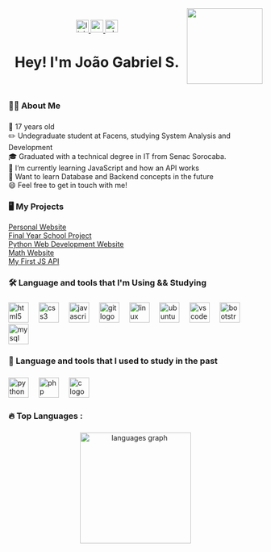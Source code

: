 <img align="right" height="150" src="https://camo.githubusercontent.com/62da68eb62b1e5f175f7d1f0191dd89a653d7908feb22d37d4a0ab07365d6791/68747470733a2f2f6d656469612e67697068792e636f6d2f6d656469612f4d3967624264396e6244724f5475314d71782f67697068792e676966"  />

###

<div align="center">
  <a href="https://www.linkedin.com/in/joao-gabriel-savioli/" target="blank">
  <img src="https://img.shields.io/static/v1?message=LinkedIn&logo=linkedin&label=&color=0077B5&logoColor=white&labelColor=&style=for-the-badge" height="25" alt="linkedin logo"  />
  </a>
  
  <a href="mailto:joaosavioli06@gmail.com"> 
  <img src="https://img.shields.io/static/v1?message=Gmail&logo=gmail&label=&color=D14836&logoColor=white&labelColor=&style=for-the-badge" height="25" alt="gmail logo"  />
  </a>
  
  <a href="https://wa.me/5515991634476"> 
  <img src="https://img.shields.io/static/v1?message=Whatsapp&logo=whatsapp&label=&color=25D366&logoColor=white&labelColor=&style=for-the-badge" height="25" alt="whatsapp logo"  />
  </a>

 
</div>


<h1 align="center">Hey! I'm João Gabriel S.</h1> <br> 

###


<h3 align="left">👩‍💻  About Me</h3>

###

<p align="left">
👦 17 years old<br>
✏️ Undegraduate student at Facens, studying System Analysis and Development<br>
🎓 Graduated with a technical degree in IT from Senac Sorocaba. <br> 
🌱 I’m currently learning JavaScript and how an API works <br>
🎯 Want to learn Database and Backend concepts in the future <br>
😄 Feel free to get in touch with me! <br>

</p>

###

<h3 align="left"> 🖥 My Projects </h3> 
<a href="https://joaosavioli06.github.io"> Personal Website </a> <br>
<a href="https://joaosavioli06.github.io/garotos_da_programacao/"> Final Year School Project</a> <br>
<a href="https://joaosavioli06.github.io/dev-python-web/"> Python Web Development Website </a> <br>
<a href="https://joaosavioli06.github.io/math-website/"> Math Website </a> <br>
<a href="https://github.com/joaosavioli06/API"> My First JS API </a> <br>

###

<h3 align="left">🛠 Language and tools that I'm Using && Studying  </h3>

###

<div align="left">
  <img src="https://cdn.jsdelivr.net/gh/devicons/devicon/icons/html5/html5-original.svg" height="40" alt="html5 logo"  />
  <img width="12" />
  <img src="https://cdn.jsdelivr.net/gh/devicons/devicon/icons/css3/css3-original.svg" height="40" alt="css3 logo"  />
  <img width="12" />
  <img src="https://cdn.jsdelivr.net/gh/devicons/devicon/icons/javascript/javascript-original.svg" height="40" alt="javascript logo"  />
  <img width="12" />
  <img src="https://cdn.jsdelivr.net/gh/devicons/devicon/icons/git/git-original.svg" height="40" alt="git logo"  />
  <img width="12" />
  <img src="https://cdn.jsdelivr.net/gh/devicons/devicon/icons/linux/linux-original.svg" height="40" alt="linux logo"  />
  <img width="12" />
  <img src="https://cdn.jsdelivr.net/gh/devicons/devicon/icons/ubuntu/ubuntu-plain.svg" height="40" alt="ubuntu logo"  />
  <img width="12" />
  <img src="https://cdn.jsdelivr.net/gh/devicons/devicon/icons/vscode/vscode-original.svg" height="40" alt="vscode logo"  />
  <img width="12" />
  <img src="https://cdn.jsdelivr.net/gh/devicons/devicon/icons/bootstrap/bootstrap-original.svg" height="40" alt="bootstrap logo"  />
  <img width="12" />
  <img src="https://cdn.jsdelivr.net/gh/devicons/devicon/icons/mysql/mysql-original.svg" height="40" alt="mysql logo"  />
</div>

###

<h3> 🧰 Language and tools that I used to study in the past </h3>

###

<div align="left">
 <img src="https://cdn.jsdelivr.net/gh/devicons/devicon/icons/python/python-original.svg" height="40" alt="python logo"  />
 <img width="12" />
 <img src="https://cdn.jsdelivr.net/gh/devicons/devicon/icons/php/php-original.svg" height="40" alt="php logo"  />
 <img width="12" />
 <img src="https://cdn.jsdelivr.net/gh/devicons/devicon/icons/c/c-original.svg" height="40" alt="c logo"  />
 <img width="12" />
</div>

 ###
 
<h3 align="left">🔥   Top Languages :</h3>

###

<div align="center">
  <img src="https://github-readme-stats.vercel.app/api/top-langs?username=joaosavioli06&locale=en&hide_title=false&layout=compact&card_width=320&langs_count=5&theme=dracula&hide_border=false&order=2" height="220" alt="languages graph"  />
</div>

###
